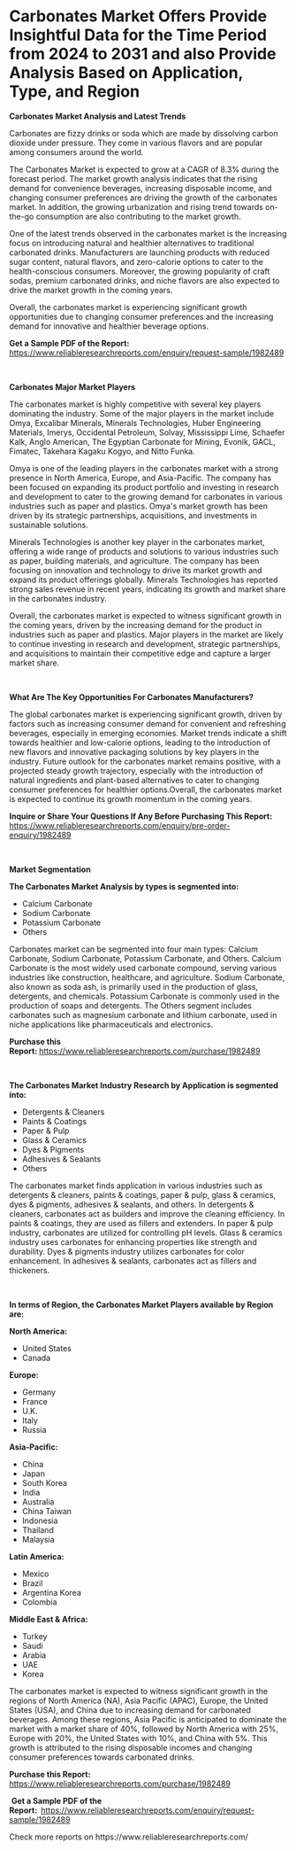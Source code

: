 <p><h1>Carbonates Market Offers Provide Insightful Data for the Time Period from 2024 to 2031 and also Provide Analysis Based on Application, Type, and Region</h1></p><p><strong>Carbonates Market Analysis and Latest Trends</strong></p>
<p><p>Carbonates are fizzy drinks or soda which are made by dissolving carbon dioxide under pressure. They come in various flavors and are popular among consumers around the world.</p><p>The Carbonates Market is expected to grow at a CAGR of 8.3% during the forecast period. The market growth analysis indicates that the rising demand for convenience beverages, increasing disposable income, and changing consumer preferences are driving the growth of the carbonates market. In addition, the growing urbanization and rising trend towards on-the-go consumption are also contributing to the market growth.</p><p>One of the latest trends observed in the carbonates market is the increasing focus on introducing natural and healthier alternatives to traditional carbonated drinks. Manufacturers are launching products with reduced sugar content, natural flavors, and zero-calorie options to cater to the health-conscious consumers. Moreover, the growing popularity of craft sodas, premium carbonated drinks, and niche flavors are also expected to drive the market growth in the coming years.</p><p>Overall, the carbonates market is experiencing significant growth opportunities due to changing consumer preferences and the increasing demand for innovative and healthier beverage options.</p></p>
<p><strong>Get a Sample PDF of the Report:&nbsp;</strong> <a href="https://www.reliableresearchreports.com/enquiry/request-sample/1982489">https://www.reliableresearchreports.com/enquiry/request-sample/1982489</a></p>
<p>&nbsp;</p>
<p><strong>Carbonates Major Market Players</strong></p>
<p><p>The carbonates market is highly competitive with several key players dominating the industry. Some of the major players in the market include Omya, Excalibar Minerals, Minerals Technologies, Huber Engineering Materials, Imerys, Occidental Petroleum, Solvay, Mississippi Lime, Schaefer Kalk, Anglo American, The Egyptian Carbonate for Mining, Evonik, GACL, Fimatec, Takehara Kagaku Kogyo, and Nitto Funka.</p><p>Omya is one of the leading players in the carbonates market with a strong presence in North America, Europe, and Asia-Pacific. The company has been focused on expanding its product portfolio and investing in research and development to cater to the growing demand for carbonates in various industries such as paper and plastics. Omya's market growth has been driven by its strategic partnerships, acquisitions, and investments in sustainable solutions.</p><p>Minerals Technologies is another key player in the carbonates market, offering a wide range of products and solutions to various industries such as paper, building materials, and agriculture. The company has been focusing on innovation and technology to drive its market growth and expand its product offerings globally. Minerals Technologies has reported strong sales revenue in recent years, indicating its growth and market share in the carbonates industry.</p><p>Overall, the carbonates market is expected to witness significant growth in the coming years, driven by the increasing demand for the product in industries such as paper and plastics. Major players in the market are likely to continue investing in research and development, strategic partnerships, and acquisitions to maintain their competitive edge and capture a larger market share.</p></p>
<p>&nbsp;</p>
<p><strong>What Are The Key Opportunities For Carbonates Manufacturers?</strong></p>
<p><p>The global carbonates market is experiencing significant growth, driven by factors such as increasing consumer demand for convenient and refreshing beverages, especially in emerging economies. Market trends indicate a shift towards healthier and low-calorie options, leading to the introduction of new flavors and innovative packaging solutions by key players in the industry. Future outlook for the carbonates market remains positive, with a projected steady growth trajectory, especially with the introduction of natural ingredients and plant-based alternatives to cater to changing consumer preferences for healthier options.Overall, the carbonates market is expected to continue its growth momentum in the coming years.</p></p>
<p><strong>Inquire or Share Your Questions If Any Before Purchasing This Report:</strong> <a href="https://www.reliableresearchreports.com/enquiry/pre-order-enquiry/1982489">https://www.reliableresearchreports.com/enquiry/pre-order-enquiry/1982489</a></p>
<p>&nbsp;</p>
<p><strong>Market Segmentation</strong></p>
<p><strong>The Carbonates Market Analysis by types is segmented into:</strong></p>
<p><ul><li>Calcium Carbonate</li><li>Sodium Carbonate</li><li>Potassium Carbonate</li><li>Others</li></ul></p>
<p><p>Carbonates market can be segmented into four main types: Calcium Carbonate, Sodium Carbonate, Potassium Carbonate, and Others. Calcium Carbonate is the most widely used carbonate compound, serving various industries like construction, healthcare, and agriculture. Sodium Carbonate, also known as soda ash, is primarily used in the production of glass, detergents, and chemicals. Potassium Carbonate is commonly used in the production of soaps and detergents. The Others segment includes carbonates such as magnesium carbonate and lithium carbonate, used in niche applications like pharmaceuticals and electronics.</p></p>
<p><strong>Purchase this Report:&nbsp;</strong><a href="https://www.reliableresearchreports.com/purchase/1982489">https://www.reliableresearchreports.com/purchase/1982489</a></p>
<p>&nbsp;</p>
<p><strong>The Carbonates Market Industry Research by Application is segmented into:</strong></p>
<p><ul><li>Detergents & Cleaners</li><li>Paints & Coatings</li><li>Paper & Pulp</li><li>Glass & Ceramics</li><li>Dyes & Pigments</li><li>Adhesives & Sealants</li><li>Others</li></ul></p>
<p><p>The carbonates market finds application in various industries such as detergents & cleaners, paints & coatings, paper & pulp, glass & ceramics, dyes & pigments, adhesives & sealants, and others. In detergents & cleaners, carbonates act as builders and improve the cleaning efficiency. In paints & coatings, they are used as fillers and extenders. In paper & pulp industry, carbonates are utilized for controlling pH levels. Glass & ceramics industry uses carbonates for enhancing properties like strength and durability. Dyes & pigments industry utilizes carbonates for color enhancement. In adhesives & sealants, carbonates act as fillers and thickeners.</p></p>
<p>&nbsp;</p>
<p><strong>In terms of Region, the Carbonates Market Players available by Region are:</strong></p>
<p>
    <p> <strong> North America: </strong>
        <ul>
            <li>United States</li>
            <li>Canada</li>
        </ul>
        </p> 
    <p> <strong> Europe: </strong>
        <ul>
            <li>Germany</li>
            <li>France</li>
            <li>U.K.</li>
            <li>Italy</li>
            <li>Russia</li>
        </ul>
        </p> 
    <p> <strong> Asia-Pacific: </strong>
        <ul>
            <li>China</li>
            <li>Japan</li>
            <li>South Korea</li>
            <li>India</li>
            <li>Australia</li>
            <li>China Taiwan</li>
            <li>Indonesia</li>
            <li>Thailand</li>
            <li>Malaysia</li>
        </ul>
        </p> 
    <p> <strong> Latin America: </strong>
        <ul>
            <li>Mexico</li>
            <li>Brazil</li>
            <li>Argentina Korea</li>
            <li>Colombia</li>
        </ul>
        </p> 
    <p> <strong> Middle East & Africa: </strong>
        <ul>
            <li>Turkey</li>
            <li>Saudi</li>
            <li>Arabia</li>
            <li>UAE</li>
            <li>Korea</li>
        </ul>
    </p>
    </p>
<p><p>The carbonates market is expected to witness significant growth in the regions of North America (NA), Asia Pacific (APAC), Europe, the United States (USA), and China due to increasing demand for carbonated beverages. Among these regions, Asia Pacific is anticipated to dominate the market with a market share of 40%, followed by North America with 25%, Europe with 20%, the United States with 10%, and China with 5%. This growth is attributed to the rising disposable incomes and changing consumer preferences towards carbonated drinks.</p></p>
<p><strong>Purchase this Report: </strong><a href="https://www.reliableresearchreports.com/purchase/1982489">https://www.reliableresearchreports.com/purchase/1982489</a></p>
<p>&nbsp;<strong>Get a Sample PDF of the Report:&nbsp;&nbsp;</strong><a href="https://www.reliableresearchreports.com/enquiry/request-sample/1982489">https://www.reliableresearchreports.com/enquiry/request-sample/1982489</a></p>
<p><strong></strong></p>
<p>Check more reports on https://www.reliableresearchreports.com/</p>